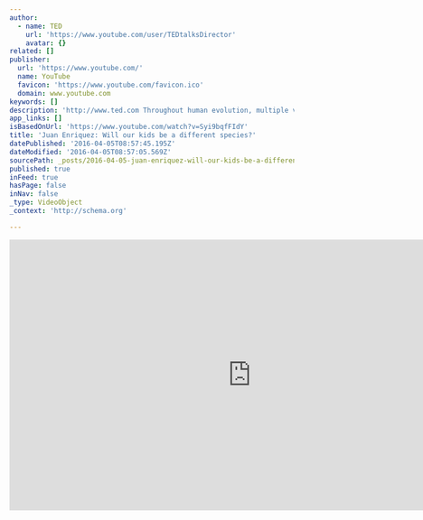 ```yaml
---
author:
  - name: TED
    url: 'https://www.youtube.com/user/TEDtalksDirector'
    avatar: {}
related: []
publisher:
  url: 'https://www.youtube.com/'
  name: YouTube
  favicon: 'https://www.youtube.com/favicon.ico'
  domain: www.youtube.com
keywords: []
description: 'http://www.ted.com Throughout human evolution, multiple versions of humans co-existed. Could we be mid-upgrade now? At TEDxSummit, Juan Enriquez sweeps across time and space to bring us to the present moment -- and shows how technology is revealing evidence that suggests rapid evolution may be under way.'
app_links: []
isBasedOnUrl: 'https://www.youtube.com/watch?v=Syi9bqfFIdY'
title: 'Juan Enriquez: Will our kids be a different species?'
datePublished: '2016-04-05T08:57:45.195Z'
dateModified: '2016-04-05T08:57:05.569Z'
sourcePath: _posts/2016-04-05-juan-enriquez-will-our-kids-be-a-different-species.md
published: true
inFeed: true
hasPage: false
inNav: false
_type: VideoObject
_context: 'http://schema.org'

---
```

<iframe src="https://cdn.embedly.com/widgets/media.html?src=https%3A%2F%2Fwww.youtube.com%2Fembed%2FSyi9bqfFIdY%3Ffeature%3Doembed&amp;url=https%3A%2F%2Fwww.youtube.com%2Fwatch%3Fv%3DSyi9bqfFIdY&amp;image=https%3A%2F%2Fi.ytimg.com%2Fvi%2FSyi9bqfFIdY%2Fhqdefault.jpg&amp;key=b7d04c9b404c499eba89ee7072e1c4f7&amp;type=text%2Fhtml&amp;schema=youtube" width="854" height="480" scrolling="no" frameborder="0" allowfullscreen="allowfullscreen" style=""></iframe>